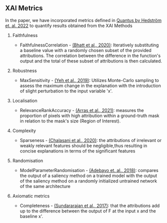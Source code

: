 ## XAI Metrics
In the paper, we have incorporated metrics defined in [Quantus by Hedström et. al. 2022](https://www.jmlr.org/papers/volume24/22-0142/22-0142.pdf) to quantify results obtained from the XAI Methods

1. Faithfulness

	* FaithfulnessCorrelation - </b><a href="https://www.ijcai.org/Proceedings/2020/0417.pdf">(Bhatt et al., 2020)</a>: Iteratively substituting a baseline value with a randomly chosen subset of the provided attributions. The correlation between the difference in the function's output and the total of these subset of attributions is then calculated. 
2. Robustness 

	* MaxSensitivity - </b><a href="https://arxiv.org/pdf/1901.09392.pdf">(Yeh et al., 2019)</a>: Utilizes Monte-Carlo sampling to assess the maximum change in the explanation with the introduction of slight perturbation to the input variable 'x'.
3. Localisation

	* RelevanceRankAccuracy - </b><a href="https://arxiv.org/abs/2003.07258">(Arras et al., 2021)</a>: measures the proportion of pixels with high attribution within a ground-truth mask in relation to the mask's size (Region of Interest).
4. Complexity 

	* Sparseness - </b><a href="https://arxiv.org/abs/1810.06583">(Chalasani et al., 2020)</a>: the attributions of irrelevant or weakly relevant features should be negligible,thus resulting in concise explanations in terms of the significant features
5. Randomisation

	* ModelParameterRandomisation - </b><a href="https://arxiv.org/abs/1810.03292">(Adebayo et. al., 2018)</a>: compares the output of a saliency method on a trained model with the output of the saliency method on a randomly initialized untrained network of the same architecture
6. Axiomatic metrics

	* Completeness - </b><a href="https://arxiv.org/abs/1703.01365">(Sundararajan et al., 2017)</a>: that the attributions add up to the difference between the output of F at the input x and the baseline x'.